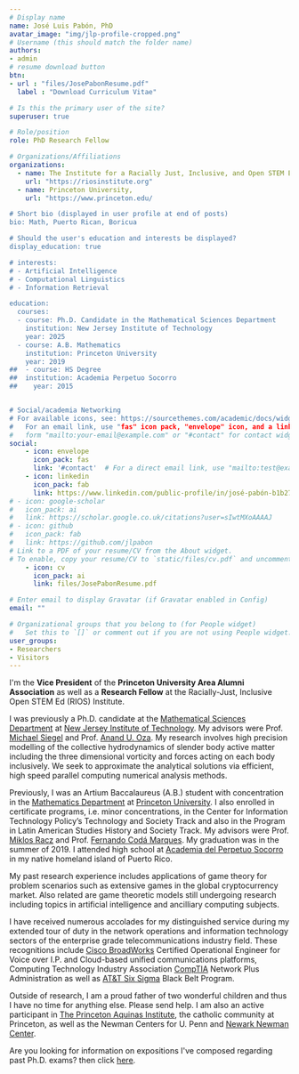 ```yaml
---
# Display name
name: José Luis Pabón, PhD
avatar_image: "img/jlp-profile-cropped.png"
# Username (this should match the folder name)
authors:
- admin
# resume download button
btn:
- url : "files/JosePabonResume.pdf"
  label : "Download Curriculum Vitae"

# Is this the primary user of the site?
superuser: true

# Role/position
role: PhD Research Fellow

# Organizations/Affiliations
organizations:
  - name: The Institute for a Racially Just, Inclusive, and Open STEM Education (RIOS Institute),
    url: "https://riosinstitute.org"
  - name: Princeton University,
    url: "https://www.princeton.edu/

# Short bio (displayed in user profile at end of posts)
bio: Math, Puerto Rican, Boricua

# Should the user's education and interests be displayed?
display_education: true

# interests:
# - Artificial Intelligence
# - Computational Linguistics
# - Information Retrieval

education:
  courses:
  - course: Ph.D. Candidate in the Mathematical Sciences Department
    institution: New Jersey Institute of Technology
    year: 2025
  - course: A.B. Mathematics
    institution: Princeton University
    year: 2019
##  - course: HS Degree
##  institution: Academia Perpetuo Socorro
##    year: 2015


# Social/academia Networking
# For available icons, see: https://sourcethemes.com/academic/docs/widgets/#icons
#   For an email link, use "fas" icon pack, "envelope" icon, and a link in the
#   form "mailto:your-email@example.com" or "#contact" for contact widget.
social:
    - icon: envelope
      icon_pack: fas
      link: '#contact'  # For a direct email link, use "mailto:test@example.org".
    - icon: linkedin
      icon_pack: fab
      link: https://www.linkedin.com/public-profile/in/josé-pabón-b1b27b174
# - icon: google-scholar
#   icon_pack: ai
#   link: https://scholar.google.co.uk/citations?user=sIwtMXoAAAAJ
# - icon: github
#   icon_pack: fab
#   link: https://github.com/jlpabon
# Link to a PDF of your resume/CV from the About widget.
# To enable, copy your resume/CV to `static/files/cv.pdf` and uncomment the lines below.  
    - icon: cv
      icon_pack: ai
      link: files/JosePabonResume.pdf

# Enter email to display Gravatar (if Gravatar enabled in Config)
email: ""

# Organizational groups that you belong to (for People widget)
#   Set this to `[]` or comment out if you are not using People widget. Here is my [CV](files/JosePabonResume.pdf).
user_groups:
- Researchers
- Visitors
---
```


<!-- **I am looking for post graduation employment, please feel free to reach out to me about vacancies.** -->


I'm the **Vice President** of the **Princeton University Area Alumni Association** as well as a **Research Fellow** at the Racially-Just, Inclusive Open STEM Ed (RIOS) Institute.

I was previously a Ph.D. candidate at the [Mathematical Sciences Department](https://math.njit.edu/) at [New Jersey Institute of Technology](https://www.njit.edu/). My advisors were Prof. [Michael Siegel](https://web.njit.edu/~misieg/) and Prof. [Anand U. Oza](https://web.njit.edu/~oza/).  My research involves high precision modelling of the collective hydrodynamics of slender body active matter including the three dimensional vorticity and forces acting on each body inclusively. We seek to approximate the analytical solutions via efficient, high speed parallel computing numerical analysis methods.


Previously, I was an Artium Baccalaureus (A.B.) student with concentration in the [Mathematics Department](http://math.princeton.edu/) at [Princeton University](https://www.princeton.edu/). I also enrolled in certificate programs, i.e. minor concentrations, in the Center for Information Technology Policy’s Technology and Society Track and also in the Program in Latin American Studies History and Society Track. My advisors were Prof. [Miklos Racz](http://mracz.princeton.edu/) and Prof. [Fernando Codá Marques](https://www.math.princeton.edu/people/fernando-coda-marques). My graduation was in the summer of 2019. I attended high school at [Academia del Perpetuo Socorro](http://www.aps-pr.org/) in my native homeland island of Puerto Rico.

My past research experience includes applications of game theory for problem scenarios such as extensive games in the global cryptocurrency market. Also related are game theoretic models still undergoing research including topics in artificial intelligence and ancilliary computing subjects.

I have received numerous accolades for my distinguished service during my extended tour of duty in the network operations and information technology sectors of the enterprise grade telecommunications industry field. These recognitions include [Cisco BroadWorks](https://www.cisco.com/c/en/us/products/unified-communications/broadworks/index.html) Certified Operational Engineer for Voice over I.P. and Cloud-based unified communications platforms, Computing Technology Industry Association [CompTIA](https://www.comptia.org/home) Network Plus Administration as well as [AT&T Six Sigma](https://www.6sigma.us/customer/att/) Black Belt Program.

Outside of research, I am a proud father of two wonderful children and thus I have no time for anything else. Please send help. I am also an active participant in [The Princeton Aquinas Institute](http://princetoncatholic.org/), the catholic community at Princeton, as well as the Newman Centers for U. Penn and [Newark Newman Center](http://www.newmanclubnwk.com/).



Are you looking for information on expositions I've composed regarding past Ph.D. exams? then click [here](post/math).
